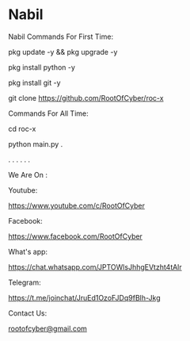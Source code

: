 # Nabil
Nabil
Commands For First Time:

pkg update -y && pkg upgrade -y

pkg install python -y

pkg install git -y

git clone https://github.com/RootOfCyber/roc-x

Commands For All Time:

cd roc-x

python main.py .

. . . . . .

We Are On :

Youtube:

https://www.youtube.com/c/RootOfCyber

Facebook:

https://www.facebook.com/RootOfCyber

What's app:

https://chat.whatsapp.com/JPTOWlsJhhgEVtzht4tAlr

Telegram:

https://t.me/joinchat/JruEd1OzoFJDq9fBlh-Jkg

Contact Us:

rootofcyber@gmail.com
